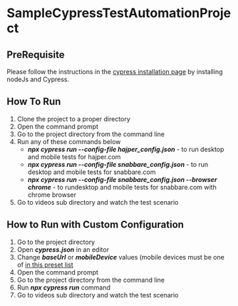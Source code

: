 # SampleCypressTestAutomationProject

## PreRequisite 

Please follow the instructions in the <a href='https://docs.cypress.io/guides/getting-started/installing-cypress'>cypress installation page</a> by installing nodeJs and Cypress.


## How To Run
1. Clone the project to a proper directory
2. Open the command prompt
3. Go to the project directory from the command line
4. Run any of these commands below
   - ***npx cypress run --config-file hajper_config.json*** - to run desktop and mobile tests for hajper.com 
   - ***npx cypress run --config-file snabbare_config.json*** - to run desktop and mobile tests for snabbare.com 
   - ***npx cypress run --config-file snabbare_config.json --browser chrome*** - to rundesktop and mobile tests for snabbare.com with chrome browser
5. Go to videos sub directory and watch the test scenario

## How to Run with Custom Configuration

1. Go to the project directory
2. Open ***cypress.json*** in an editor
3. Change ***baseUrl*** or ***mobileDevice*** values (mobile devices must be one of <a href='https://docs.cypress.io/api/commands/viewport#Arguments'> in this preset list </a>
4. Open the command prompt
5. Go to the project directory from the command line
6. Run ***npx cypress run*** command
7. Go to videos sub directory and watch the test scenario
